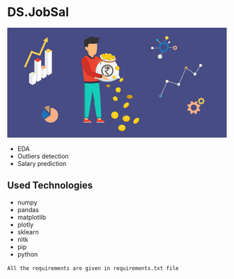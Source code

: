 # DS.JobSal

![Data Science Salary](assets/ds-salary.jpg)

- EDA
- Outliers detection
- Salary prediction

## Used Technologies
- numpy
- pandas
- matplotlib
- plotly
- sklearn
- nltk
- pip
- python

`All the requirements are given in requirements.txt file`

